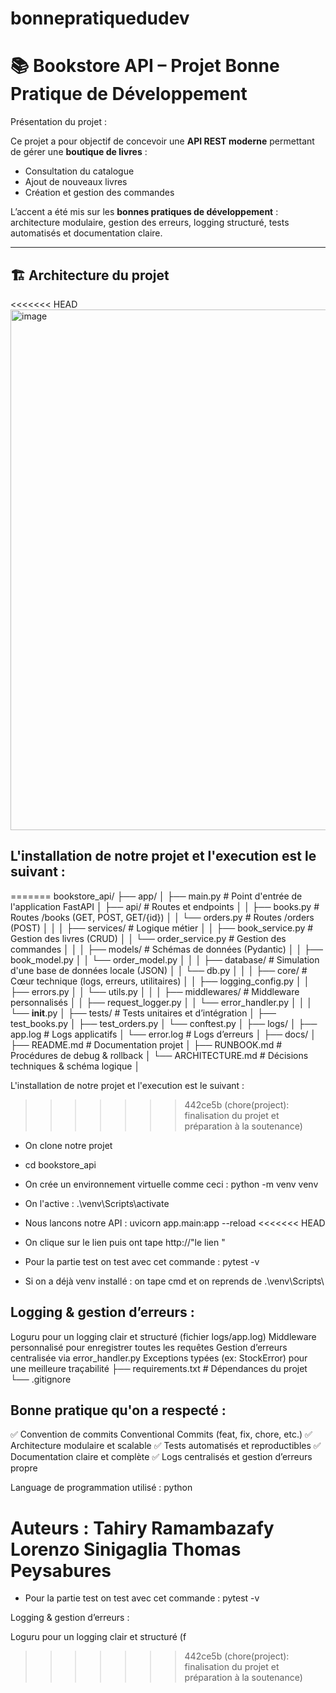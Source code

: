# bonnepratiquedudev
# 📚 Bookstore API – Projet Bonne Pratique de Développement

Présentation du projet : 

Ce projet a pour objectif de concevoir une **API REST moderne** permettant de gérer une **boutique de livres** :  
- Consultation du catalogue  
- Ajout de nouveaux livres  
- Création et gestion des commandes  

L’accent a été mis sur les **bonnes pratiques de développement** :  
architecture modulaire, gestion des erreurs, logging structuré, tests automatisés et documentation claire.

---

## 🏗️ Architecture du projet

<<<<<<< HEAD
<img width="700" height="833" alt="image" src="https://github.com/user-attachments/assets/73ebe73b-da64-4b24-a534-d6d5d61f422f" />


## L'installation de notre projet et l'execution est le suivant : 
=======
bookstore_api/
├── app/
│   ├── main.py                     # Point d'entrée de l'application FastAPI
│   ├── api/                        # Routes et endpoints
│   │   ├── books.py                # Routes /books (GET, POST, GET/{id})
│   │   └── orders.py               # Routes /orders (POST)
│   │
│   ├── services/                   # Logique métier
│   │   ├── book_service.py         # Gestion des livres (CRUD)
│   │   └── order_service.py        # Gestion des commandes
│   │
│   ├── models/                     # Schémas de données (Pydantic)
│   │   ├── book_model.py
│   │   └── order_model.py
│   │
│   ├── database/                   # Simulation d'une base de données locale (JSON)
│   │   └── db.py
│   │
│   ├── core/                       # Cœur technique (logs, erreurs, utilitaires)
│   │   ├── logging_config.py
│   │   ├── errors.py
│   │   └── utils.py
│   │
│   ├── middlewares/                # Middleware personnalisés
│   │   ├── request_logger.py
│   │   └── error_handler.py
│   │
│   └── __init__.py
│
├── tests/                          # Tests unitaires et d’intégration
│   ├── test_books.py
│   ├── test_orders.py
│   └── conftest.py
│
├── logs/
│   ├── app.log                     # Logs applicatifs
│   └── error.log                   # Logs d’erreurs
│
├── docs/
│   ├── README.md                   # Documentation projet
│   ├── RUNBOOK.md                  # Procédures de debug & rollback
│   └── ARCHITECTURE.md             # Décisions techniques & schéma logique
│

L'installation de notre projet et l'execution est le suivant : 
>>>>>>> 442ce5b (chore(project): finalisation du projet et préparation à la soutenance)
- On clone notre projet
- cd bookstore_api

- On crée un environnement virtuelle comme ceci : python -m venv venv
- On l'active : .\venv\Scripts\activate
- Nous lancons notre API : uvicorn app.main:app --reload
<<<<<<< HEAD
- On clique sur le lien puis ont tape http://"le lien " 
- Pour la partie test on test avec cet commande : pytest -v

- Si on a déjà venv installé : on tape cmd et on reprends de .\venv\Scripts\


## Logging & gestion d’erreurs : 

Loguru pour un logging clair et structuré (fichier logs/app.log)
Middleware personnalisé pour enregistrer toutes les requêtes
Gestion d’erreurs centralisée via error_handler.py
Exceptions typées (ex: StockError) pour une meilleure traçabilité
├── requirements.txt                # Dépendances du projet
└── .gitignore


## Bonne pratique qu'on a respecté :
✅ Convention de commits Conventional Commits (feat, fix, chore, etc.)
✅ Architecture modulaire et scalable
✅ Tests automatisés et reproductibles
✅ Documentation claire et complète
✅ Logs centralisés et gestion d’erreurs propre

Language de programmation utilisé : python 

Auteurs : 
Tahiry Ramambazafy
Lorenzo Sinigaglia
Thomas Peysabures
=======
- Pour la partie test on test avec cet commande : pytest -v

Logging & gestion d’erreurs : 

Loguru pour un logging clair et structuré (f
>>>>>>> 442ce5b (chore(project): finalisation du projet et préparation à la soutenance)

